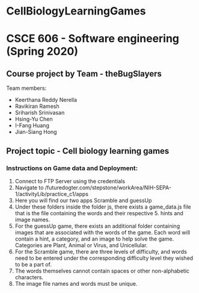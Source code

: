 # CellBiologyLearningGames
# CSCE 606 - Software engineering (Spring 2020)
## Course project by Team - theBugSlayers ##
Team members:
* Keerthana Reddy Nerella
* Ravikiran Ramesh
* Sriharish Srinivasan
* Hsing-Yu Chen
* I-Fang Huang
* Jian-Siang Hong
## Project topic - Cell biology learning games ##
### Instructions on Game data and Deployment:
1. Connect to FTP Server using the credentials 
2. Navigate to /futuredogter.com/stepstone/workArea/NIH-SEPA-1/activityLib/practice_c1/apps
3. Here you will find our two apps Scramble and guessUp
4. Under these folders inside the folder js, there exists a game_data.js file that is the file containing the words and their respective 5. hints and image names.
5. For the guessUp game, there exists an additional folder containing images that are associated with the words of the game. Each word will contain a hint, a category, and an image to help solve the game. Categories are Plant, Animal or Virus, and Unicellular.
6. For the Scramble game, there are three levels of difficulty, and words need to be entered under the corresponding difficulty level they wished to be a part of.
7. The words themselves cannot contain spaces or other non-alphabetic characters.
8. The image file names and words must be unique.


